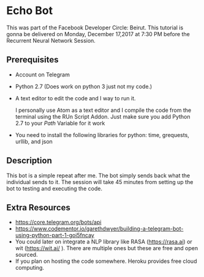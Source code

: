 # Echo Bot
This was part of the Facebook Developer Circle: Beirut. This tutorial is gonna be delivered on Monday, December 17,2017 at 7:30 PM before the Recurrent Neural Network Session.

## Prerequisites
* Account on Telegram
* Python 2.7 (Does work on python 3 just not my code.)
* A text editor to edit the code and I way to run it.

  I personally use Atom as a text editor and I compile the code from the terminal using the RUn Script Addon. Just make sure you add Python 2.7 to your *Path* Variable for it work

* You need to install the following libraries for python: time, grequests, urllib, and json

## Description
This bot is a simple repeat after me. The bot simply sends back what the individual sends to it. The session will take 45 minutes from setting up the bot to testing and executing the code.

## Extra Resources
* https://core.telegram.org/bots/api
* https://www.codementor.io/garethdwyer/building-a-telegram-bot-using-python-part-1-goi5fncay
* You could later on integrate a NLP library like RASA (https://rasa.ai) or wit (https://wit.ai/ ). There are multiple ones but these are free and open sourced.
* If you plan on hosting the code somewhere. Heroku provides free cloud computing. 
